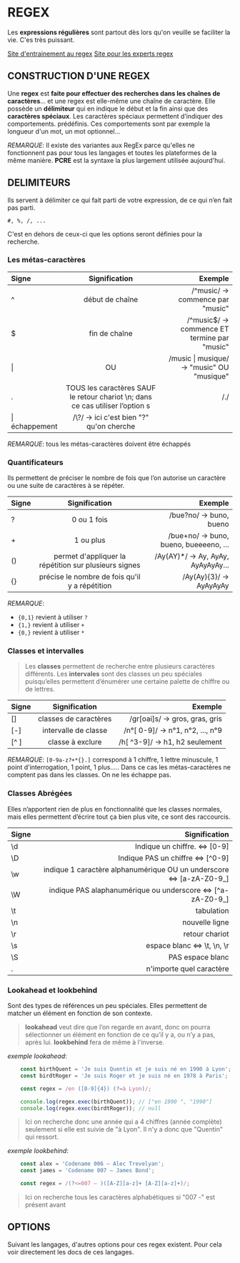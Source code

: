 # REGEX

Les **expressions régulières** sont partout dès lors qu'on veuille se faciliter la vie. C'es très puissant.

[Site d'entrainement au regex](https://regex101.com/)
[Site pour les experts regex](https://regexper.com/)

## CONSTRUCTION D'UNE REGEX

Une **regex** est **faite pour effectuer des recherches dans les chaînes de caractères**… et une regex est elle-même une chaîne de caractère.
Elle possède un **délimiteur** qui en indique le début et la fin ainsi que des **caractères spéciaux**. Les caractères spéciaux permettent d’indiquer des comportements. prédéfinis.
Ces comportements sont par exemple la longueur d'un mot, un mot optionnel...

_REMARQUE_: Il existe des variantes aux RegEx parce qu'elles ne fonctionnent pas pour tous les langages et toutes les plateformes de la même manière.
**PCRE** est la syntaxe la plus largement utilisée aujourd'hui.

## DELIMITEURS

Ils servent à délimiter ce qui fait parti de votre expression, de ce qui n’en fait pas parti.

	#, %, /, ...
C'est en dehors de ceux-ci que les options seront définies pour la recherche.

### Les **métas-caractères**

|Signe|Signification|Exemple|
|:---|:---:|---:|
|^|début de chaîne|/^music/ -> commence par "music"|
|$|fin de chaîne|/^music$/ -> commence ET termine par "music"|
|\||OU| /music \| musique/ -> "music" OU "musique"|
|.| TOUS les caractères SAUF le retour chariot \n; dans ce cas utiliser l’option s| /./|
|\\|échappement| /\\?/ -> ici c'est bien "?" qu'on cherche|

_REMARQUE_: tous les métas-caractères doivent être échappés


### **Quantificateurs**

Ils permettent de préciser le nombre de fois que l’on autorise un caractère ou une suite de caractères à se répéter.

|Signe|Signification|Exemple|
|:---|:---:|---:|
|?|0 ou 1 fois| /bue?no/ -> buno, bueno|
|+|1 ou plus| /bue+no/ -> buno, bueno, bueeeeno, ...|
|()|permet d'appliquer la répétition sur plusieurs signes|/Ay(AY)*/ -> Ay, AyAy, AyAyAyAy...|
|{}|précise le nombre de fois qu'il y a répétition| /Ay(Ay){3}/ -> AyAyAyAy|

_REMARQUE_:
* `{0,1}` revient à utiliser `?`
* `{1,}` revient à utiliser `+`
* `{0,}` revient à utiliser `*`


### **Classes** et **intervalles**

> Les **classes** permettent de recherche entre plusieurs caractères différents.
> Les **intervales** sont des classes un peu spéciales puisqu’elles permettent d’énumérer une certaine palette de chiffre ou de lettres.

|Signe|Signification|Exemple|
|:---|:---:|---:|
|[]| classes de caractères | /gr[oai]s/ -> gros, gras, gris |
|[-]| intervalle de classe | /n°[ 0-9]/ -> n°1, n°2, ..., n°9|
|[^ ]| classe à exclure | /h[ ^3-9]/ -> h1, h2 seulement|

_REMARQUE_: `[0-9a-z?+*{}.]` correspond à 1 chiffre, 1 lettre minuscule, 1 point d'interrogation, 1 point, 1 plus.....
Dans ce cas les métas-caractères ne comptent pas dans les classes. On ne les échappe pas.

### Classes **Abrégées**

Elles n’apportent rien de plus en fonctionnalité que les classes normales, mais elles permettent d’écrire tout ça bien plus vite, ce sont des raccourcis.

|Signe|Signification|
|:---|---:|
|\\d| Indique un chiffre. <=> [0-9] |
|\\D| Indique PAS un chiffre <=> [^0-9] |
|\\w| indique 1 caractère alphanumérique OU un underscore <=> [a-zA-Z0-9_] |
|\\W| indique PAS alaphanumérique ou underscore <=> [^a-zA-Z0-9_] |
|\\t| tabulation |
|\\n| nouvelle ligne |
|\\r| retour chariot |
|\\s| espace blanc <=> \\t, \\n, \\r |
|\\S| PAS espace blanc |
|.| n'importe quel caractère |


### Lookahead et lookbehind

Sont des types de références un peu spéciales. Elles permettent de matcher un élément en fonction de son contexte.

> **lookahead** veut dire que l’on regarde en avant, donc on pourra sélectionner un élément en fonction de ce qu’il y a, ou n’y a pas, après lui.
> **lookbehind** fera de même à l'inverse.

_exemple lookahead_:
```javascript
	const birthQuent = 'Je suis Quentin et je suis né en 1990 à Lyon';
	const birdtRoger = 'Je suis Roger et je suis né en 1978 à Paris';

	const regex = /en ([0-9]{4}) (?=à Lyon)/;

	console.log(regex.exec(birthQuent)); // ["en 1990 ", "1990"]
	console.log(regex.exec(birdtRoger)); // null
```

> Ici on recherche donc une année qui a 4 chiffres (année complète) seulement si elle est suivie de "à Lyon". Il n'y a donc que "Quentin" qui ressort.

_exemple lookbehind_:
```javascript
	const alex = 'Codename 006 – Alec Trevelyan';
	const james = 'Codename 007 – James Bond';

	const regex = /(?<=007 – )([A-Z][a-z]+ [A-Z][a-z]+)/;
```

> Ici on recherche tous les caractères alphabétiques si "007 -" est présent avant



## OPTIONS

Suivant les langages, d'autres options pour ces regex existent. Pour cela voir directement les docs de ces langages.
